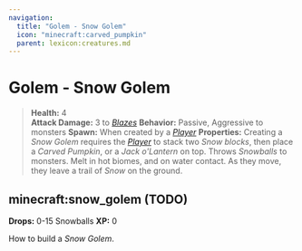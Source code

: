 ```yaml
---
navigation:
  title: "Golem - Snow Golem"
  icon: "minecraft:carved_pumpkin"
  parent: lexicon:creatures.md
---
```


# Golem - Snow Golem

> __Health:__ 4     
> __Attack Damage:__ 3 to [*Blazes*](./monster-blaze.md) 
> __Behavior:__ Passive, Aggressive to monsters 
> __Spawn:__ When created by a [*Player*](./human-player.md) 
> __Properties:__ 
Creating a *Snow Golem* requires the [*Player*](./human-player.md) to stack two *Snow blocks*, then place a *Carved Pumpkin*, or a *Jack o'Lantern* on top. Throws *Snowballs* to monsters. Melt in hot biomes, and on water contact. As they move, they leave a trail of *Snow* on the ground.

## minecraft:snow_golem (TODO)

<GameScene zoom={2}>
  <Entity id="minecraft:snow_golem" />
</GameScene>

__Drops:__ 0-15 Snowballs  __XP:__ 0

<GameScene interactive={true} zoom={2}>
  <Block x="0" y="0" z="0" id="minecraft:carved_pumpkin" />
  <Block x="0" y="1" z="0" id="minecraft:snow_block" />
  <Block x="0" y="2" z="0" id="minecraft:snow_block" />
</GameScene>

How to build a *Snow Golem*.

